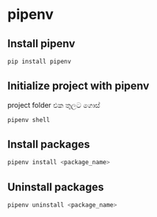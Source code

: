# pipenv

## Install pipenv
```bash
pip install pipenv
```

## Initialize project with pipenv
project folder එක තුලට ගොස්
```bash
pipenv shell
```

## Install packages
```bash
pipenv install <package_name>
```
## Uninstall packages
```bash
pipenv uninstall <package_name>
```